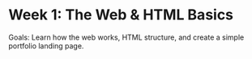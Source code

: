 # Week 1: The Web & HTML Basics

Goals: Learn how the web works, HTML structure, and create a simple portfolio landing page.